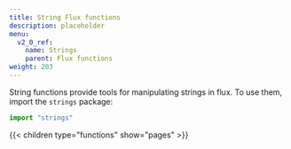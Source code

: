 ```yaml
---
title: String Flux functions
description: placeholder
menu:
  v2_0_ref:
    name: Strings
    parent: Flux functions
weight: 203
---
```


String functions provide tools for manipulating strings in flux.
To use them, import the `strings` package:

```js
import "strings"
```

{{< children type="functions" show="pages" >}}
